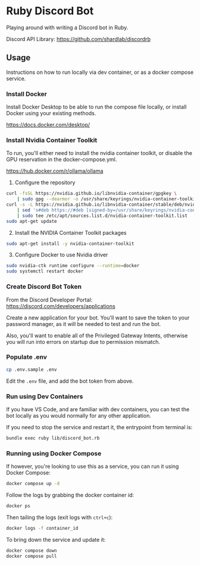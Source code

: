 # Ruby Discord Bot

Playing around with writing a Discord bot in Ruby.

Discord API Library: https://github.com/shardlab/discordrb

## Usage

Instructions on how to run locally via dev container, or as a docker compose service.

### Install Docker

Install Docker Desktop to be able to run the compose file locally, or install Docker using your existing methods.

https://docs.docker.com/desktop/

### Install Nvidia Container Toolkit

To run, you'll either need to install the nvidia container toolkit, or disable the GPU reservation in the docker-compose.yml.

https://hub.docker.com/r/ollama/ollama

1. Configure the repository

```sh
curl -fsSL https://nvidia.github.io/libnvidia-container/gpgkey \
    | sudo gpg --dearmor -o /usr/share/keyrings/nvidia-container-toolkit-keyring.gpg
curl -s -L https://nvidia.github.io/libnvidia-container/stable/deb/nvidia-container-toolkit.list \
    | sed 's#deb https://#deb [signed-by=/usr/share/keyrings/nvidia-container-toolkit-keyring.gpg] https://#g' \
    | sudo tee /etc/apt/sources.list.d/nvidia-container-toolkit.list
sudo apt-get update
```

2. Install the NVIDIA Container Toolkit packages

```sh
sudo apt-get install -y nvidia-container-toolkit
```

3. Configure Docker to use Nvidia driver

```sh
sudo nvidia-ctk runtime configure --runtime=docker
sudo systemctl restart docker
```

### Create Discord Bot Token

From the Discord Developer Portal: https://discord.com/developers/applications

Create a new application for your bot. You'll want to save the token to your password manager, as it will be needed to test and run the bot.

Also, you'll want to enable all of the Privileged Gateway Intents, otherwise you will run into errors on startup due to permission mismatch.

### Populate .env

```sh
cp .env.sample .env
```

Edit the `.env` file, and add the bot token from above.

### Run using Dev Containers

If you have VS Code, and are familiar with dev containers, you can test the bot locally as you would normally for any other application.

If you need to stop the service and restart it, the entrypoint from terminal is:

```sh
bundle exec ruby lib/discord_bot.rb
```

### Running using Docker Compose

If however, you're looking to use this as a service, you can run it using Docker Compose:

```sh
docker compose up -d
```

Follow the logs by grabbing the docker container id:

```sh
docker ps
```

Then tailing the logs (exit logs with `ctrl+c`):

```sh
docker logs -f container_id
```

To bring down the service and update it:

```sh
docker compose down
docker compose pull
```
